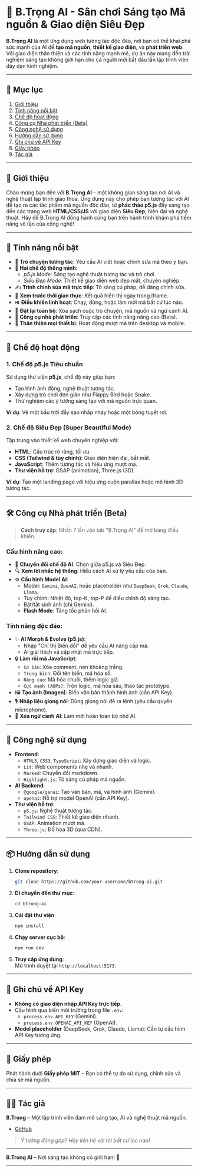 # 🌟 B.Trọng AI - Sân chơi Sáng tạo Mã nguồn & Giao diện Siêu Đẹp

**B.Trọng AI** là một ứng dụng web tương tác độc đáo, nơi bạn có thể khai phá sức mạnh của AI để **tạo mã nguồn**, **thiết kế giao diện**, và **phát triển web**. Với giao diện thân thiện và các tính năng mạnh mẽ, dự án này mang đến trải nghiệm sáng tạo không giới hạn cho cả người mới bắt đầu lẫn lập trình viên dày dạn kinh nghiệm.

---

## 📌 Mục lục

1. [Giới thiệu](#giới-thiệu)
2. [Tính năng nổi bật](#tính-năng-nổi-bật)
3. [Chế độ hoạt động](#chế-độ-hoạt-động)
4. [Công cụ Nhà phát triển (Beta)](#công-cụ-nhà-phát-triển-beta)
5. [Công nghệ sử dụng](#công-nghệ-sử-dụng)
6. [Hướng dẫn sử dụng](#hướng-dẫn-sử-dụng)
7. [Ghi chú về API Key](#ghi-chú-về-api-key)
8. [Giấy phép](#giấy-phép)
9. [Tác giả](#tác-giả)

---

## 📖 Giới thiệu

Chào mừng bạn đến với **B.Trọng AI** – một không gian sáng tạo nơi AI và nghệ thuật lập trình giao thoa. Ứng dụng này cho phép bạn tương tác với AI để tạo ra các tác phẩm mã nguồn độc đáo, từ **phác thảo p5.js** đầy sáng tạo đến các trang web **HTML/CSS/JS** với giao diện **Siêu Đẹp**, hiện đại và nghệ thuật. Hãy để B.Trọng AI đồng hành cùng bạn trên hành trình khám phá tiềm năng vô tận của công nghệ!

---

## 🚀 Tính năng nổi bật

- 💬 **Trò chuyện tương tác**: Yêu cầu AI viết hoặc chỉnh sửa mã theo ý bạn.
- 🧠 **Hai chế độ thông minh**:  
  - *p5.js Mode*: Sáng tạo nghệ thuật tương tác và trò chơi.  
  - *Siêu Đẹp Mode*: Thiết kế giao diện web đẹp mắt, chuyên nghiệp.  
- ✍️ **Trình chỉnh sửa mã trực tiếp**: Tô sáng cú pháp, dễ dàng chỉnh sửa.  
- 🔁 **Xem trước thời gian thực**: Kết quả hiển thị ngay trong iframe.  
- ⏯️ **Điều khiển linh hoạt**: Chạy, dừng, hoặc làm mới mã bất cứ lúc nào.  
- 🧹 **Đặt lại toàn bộ**: Xóa sạch cuộc trò chuyện, mã nguồn và ngữ cảnh AI.  
- 🧪 **Công cụ nhà phát triển**: Truy cập các tính năng nâng cao (Beta).  
- 📱 **Thân thiện mọi thiết bị**: Hoạt động mượt mà trên desktop và mobile.  

---

## 🧭 Chế độ hoạt động

### 1. Chế độ p5.js Tiêu chuẩn  
Sử dụng thư viện **p5.js**, chế độ này giúp bạn:  
- Tạo hình ảnh động, nghệ thuật tương tác.  
- Xây dựng trò chơi đơn giản như Flappy Bird hoặc Snake.  
- Thử nghiệm các ý tưởng sáng tạo với mã nguồn trực quan.  

**Ví dụ**: Vẽ một bầu trời đầy sao nhấp nháy hoặc một bông tuyết rơi.

### 2. Chế độ Siêu Đẹp (Super Beautiful Mode)  
Tập trung vào thiết kế web chuyên nghiệp với:  
- **HTML**: Cấu trúc rõ ràng, tối ưu.  
- **CSS (Tailwind & tùy chỉnh)**: Giao diện hiện đại, bắt mắt.  
- **JavaScript**: Thêm tương tác và hiệu ứng mượt mà.  
- **Thư viện hỗ trợ**: GSAP (animation), Three.js (3D).  

**Ví dụ**: Tạo một landing page với hiệu ứng cuộn parallax hoặc mô hình 3D tương tác.

---

## 🛠️ Công cụ Nhà phát triển (Beta)

> **Cách truy cập**: Nhấn 7 lần vào tab "B.Trọng AI" để mở bảng điều khiển.

### Cấu hình nâng cao:  
- 🔄 **Chuyển đổi chế độ AI**: Chọn giữa p5.js và Siêu Đẹp.  
- 🔍 **Xem lời nhắc hệ thống**: Hiểu cách AI xử lý yêu cầu của bạn.  
- ⚙️ **Cấu hình Model AI**:  
  - Model: `Gemini`, `OpenAI`, hoặc placeholder như `DeepSeek`, `Grok`, `Claude`, `Llama`.  
  - Tùy chỉnh: Nhiệt độ, top-K, top-P để điều chỉnh độ sáng tạo.  
  - Bật/tắt sinh ảnh (chỉ Gemini).  
  - **Flash Mode**: Tăng tốc phản hồi AI.  

### Tính năng độc đáo:  
- ✨ **AI Morph & Evolve (p5.js)**:  
  - Nhập "Chỉ thị Biến đổi" để yêu cầu AI nâng cấp mã.  
  - AI giải thích và cập nhật mã trực tiếp.  
- 🔒 **Làm rối mã JavaScript**:  
  - `Cơ bản`: Xóa comment, nén khoảng trắng.  
  - `Trung bình`: Đổi tên biến, mã hóa số.  
  - `Nâng cao`: Mã hóa chuỗi, thêm logic giả.  
  - `Cực mạnh (AOPs)`: Trộn logic, mã hóa sâu, thao tác prototype.  
- 🖼️ **Tạo ảnh (Imagen)**: Biến văn bản thành hình ảnh (cần API Key).  
- 🎙️ **Nhập liệu giọng nói**: Dùng giọng nói để ra lệnh (yêu cầu quyền microphone).  
- 🧠 **Xóa ngữ cảnh AI**: Làm mới hoàn toàn bộ nhớ AI.  

---

## 🧪 Công nghệ sử dụng

- **Frontend**:  
  - `HTML5`, `CSS3`, `TypeScript`: Xây dựng giao diện và logic.  
  - `Lit`: Web components nhẹ và nhanh.  
  - `Marked`: Chuyển đổi markdown.  
  - `Highlight.js`: Tô sáng cú pháp mã nguồn.  
- **AI Backend**:  
  - `@google/genai`: Tạo văn bản, mã, và hình ảnh (Gemini).  
  - `openai`: Hỗ trợ model OpenAI (cần API Key).  
- **Thư viện hỗ trợ**:  
  - `p5.js`: Nghệ thuật tương tác.  
  - `Tailwind CSS`: Thiết kế giao diện nhanh.  
  - `GSAP`: Animation mượt mà.  
  - `Three.js`: Đồ họa 3D (qua CDN).  

---

## 📦 Hướng dẫn sử dụng

1. **Clone repository**:  
   ```bash
   git clone https://github.com/your-username/btrong-ai.git
   ```
2. **Di chuyển đến thư mục**:  
   ```bash
   cd btrong-ai
   ```
3. **Cài đặt thư viện**:  
   ```bash
   npm install
   ```
4. **Chạy server cục bộ**:  
   ```bash
   npm run dev
   ```
5. **Truy cập ứng dụng**:  
   Mở trình duyệt tại `http://localhost:5173`.

---

## 🔐 Ghi chú về API Key

- **Không có giao diện nhập API Key trực tiếp**.  
- Cấu hình qua biến môi trường trong file `.env`:  
  - `process.env.API_KEY` (Gemini).  
  - `process.env.OPENAI_API_KEY` (OpenAI).  
- **Model placeholder** (DeepSeek, Grok, Claude, Llama): Cần tự cấu hình API Key tương ứng.  

---

## 📜 Giấy phép

Phát hành dưới **Giấy phép MIT** – Bạn có thể tự do sử dụng, chỉnh sửa và chia sẻ mã nguồn.

---

## 🧑‍💻 Tác giả

**B.Trọng** – Một lập trình viên đam mê sáng tạo, AI và nghệ thuật mã nguồn.  
- [GitHub](https://github.com/Trongdepzai-dev)  

> *Ý tưởng đóng góp? Hãy liên hệ với tôi bất cứ lúc nào!*

---

**B.Trọng AI** – Nơi sáng tạo không có giới hạn! 🌟


---
